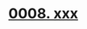 # [0008. xxx](https://github.com/Tdahuyou/chrome/tree/main/0008.%20xxx)

<!-- region:toc -->

<!-- endregion:toc -->


